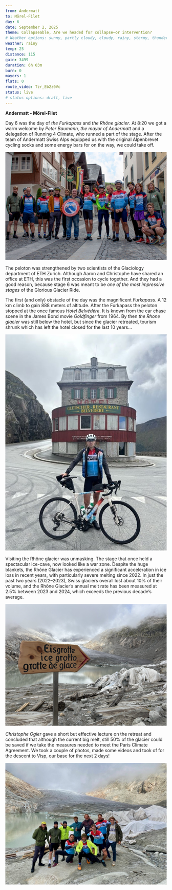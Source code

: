 ```yaml
---
from: Andermatt
to: Mörel-Filet
day: 6
date: September 2, 2025
theme: Collapseable, Are we headed for collapse—or intervention?
# Weather options: sunny, partly cloudy, cloudy, rainy, stormy, thunder, snowy, foggy
weather: rainy
temp: 25
distance: 115
gain: 3499
duration: 6h 03m
burn: 0
mayors: 1
flats: 0
route_video: Tzr_Eb2z0Vc
status: live
# status options: draft, live
---
```


**Andermatt - Mörel-Filet**

Day 6 was the day of *the Furkapass* and *the Rhône glacier*.  At 8:20 we got a warm welcome by *Peter Baumann, the mayor of Andermatt* and a delegation of Running 4 Climate, who runned a part of the stage. After the team of Andermatt Swiss Alps equipped us with the original Alpenbrevet cycling socks and some energy bars for on the way, we could take off. 

![The Peloton with the Mayor](/img/updates/Mayor_Andermatt.jpeg)

The peloton was strengthened by two scientists of the Glaciology department of ETH Zurich.  Although Aaron and Christophe have shared an office at ETH, this was the first occasion to cycle together. And they had a good reason, because stage 6 was meant to be *one of the most impressive stages* of the Glorious Glacier Ride.

The first (and only) obstacle of the day was the magnificent *Furkapass*. A 12 km climb to gain 888 meters of altitude. After the Furkapass the peloton stopped at the once famous *Hotel Belvédère*.  It is known from the car chase scene in the James Bond movie *Goldfinger* from 1964. By then *the Rhone glacier* was still below the hotel, but since the glacier retreated, tourism shrunk which has left the hotel closed for the last 10 years…

![Hotel Belvédère](/img/updates/Belvedere.jpg)

Visiting the Rhône glacier was unmasking. The stage that once held a spectacular ice-cave, now looked like a war zone. Despite the huge blankets, the Rhône Glacier has experienced a significant acceleration in ice loss in recent years, with particularly severe melting since 2022. In just the past two years (2022–2023), Swiss glaciers overall lost about 10% of their volume, and the Rhône Glacier’s annual melt rate has been measured at 2.5% between 2023 and 2024, which exceeds the previous decade’s average.

![The Eisgrotte](/img/updates/Eisgrotte.jpg)

*Christophe Ogier* gave a short but effective lecture on the retreat and concluded that although the current big melt, still 50% of the glacier could be saved if we take the measures needed to meet the Paris Climate Agreement.
We took a couple of photos, made some videos and took of for the descent to Visp, our base for the next 2 days!

![The Peloton at the Rhône Glacier](/img/updates/Rhone_Glacier.jpeg)

